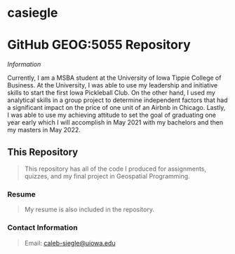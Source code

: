 # casiegle

# **GitHub GEOG:5055 Repository**
*Information*

Currently, I am a MSBA student at the University of Iowa Tippie College of Business. At the University, I was able to use my leadership and initiative skills to start the first Iowa Pickleball Club. On the other hand, I used my analytical skills in a group project to determine independent factors that had a significant impact on the price of one unit of an Airbnb in Chicago. Lastly, I was able to use my achieving attitude to set the goal of graduating one year early which I will accomplish in May 2021 with my bachelors and then my masters in May 2022. 

## This Repository 
> This repository has all of the code I produced for assignments, quizzes, and my final project in Geospatial Programming. 

### Resume
> My resume is also included in the repository. 

### Contact Information
> Email: caleb-siegle@uiowa.edu

